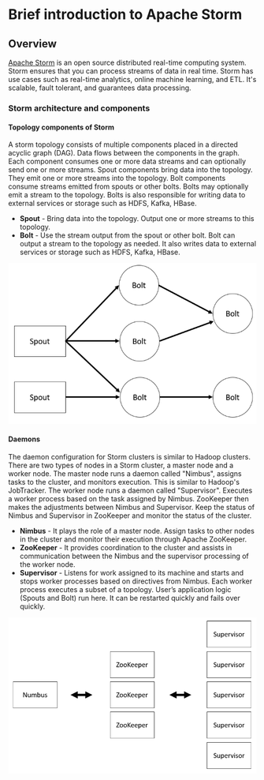 
# Brief introduction to Apache Storm

## Overview
[Apache Storm](https://storm.apache.org/) is an open source distributed real-time computing system. Storm ensures that you can process streams of data in real time. Storm has use cases such as real-time analytics, online machine learning, and ETL. It's scalable, fault tolerant, and guarantees data processing.

### **Storm architecture and components**

#### Topology components of Storm

A storm topology consists of multiple components placed in a directed acyclic graph (DAG). Data flows between the components in the graph. Each component consumes one or more data streams and can optionally send one or more streams.
Spout components bring data into the topology. They emit one or more streams into the topology.
Bolt components consume streams emitted from spouts or other bolts. Bolts may optionally emit a stream to the topology. Bolts is also responsible for writing data to external services or storage such as HDFS, Kafka, HBase.

- **Spout** - Bring data into the topology. Output one or more streams to this topology.
- **Bolt** - Use the stream output from the spout or other bolt. Bolt can output a stream to the topology as needed. It also writes data to external services or storage such as HDFS, Kafka, HBase.

![Storm Components](../images/apache-storm-components.png)


#### Daemons

The daemon configuration for Storm clusters is similar to Hadoop clusters. There are two types of nodes in a Storm cluster, a master node and a worker node. The master node runs a daemon called "Nimbus", assigns tasks to the cluster, and monitors execution. This is similar to Hadoop's JobTracker. The worker node runs a daemon called "Supervisor". Executes a worker process based on the task assigned by Nimbus. ZooKeeper then makes the adjustments between Nimbus and Supervisor. Keep the status of Nimbus and Supervisor in ZooKeeper and monitor the status of the cluster. 

- **Nimbus** - It plays the role of a master node. Assign tasks to other nodes in the cluster and monitor their execution through Apache ZooKeeper. 
- **ZooKeeper** - It provides coordination to the cluster and assists in communication between the Nimbus and the supervisor processing of the worker node. 
- **Supervisor** - Listens for work assigned to its machine and starts and stops worker processes based on directives from Nimbus. Each worker process executes a subset of a topology. User’s application logic (Spouts and Bolt) run here. It can be restarted quickly and fails over quickly.


![Storm Daemons](../images/storm-diagram-nimbus.png)



